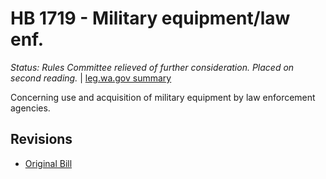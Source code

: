 # HB 1719 - Military equipment/law enf.
*Status: Rules Committee relieved of further consideration.  Placed on second reading.* | [leg.wa.gov summary](https://app.leg.wa.gov/billsummary?BillNumber=1719&Year=2021)

Concerning use and acquisition of military equipment by law enforcement agencies.

## Revisions
* [Original Bill](1/)